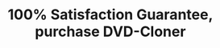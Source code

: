 ---
title: 100% Satisfaction Guarantee, purchase DVD-Cloner
metaItems:
  - name: description
    content: DVD to DVD copy, copy dual layer DVDs, 30 day money-back guarantee that makes it your perfect DVD copy solution!
  - name: keywords
    content: DVD-Cloner, order 
breadcrumb: Privacy Policy   
template: primary
areaTop:
  bottomAdditionText: <a href="/dvd-cloner/dvd-copy-64bit/" class="btn rounded-0 btn-outline-dark">Achieve 20% higher copy speed with DVD-Cloner 64-bit </a>
  additionClass: shadow-box 
  type: order
  button:
    additionText: |      
      After purchasing DVD-Cloner, you could <a class="text-danger" href="https://www.blue-cloner.com/dc_discountorder.html">get 10% discount to buy Blue-Cloner here</a>, and enjoy wonderful HD movies!
       
      <span class="text-danger">Note: You can get both DVD-Cloner and DVD-Cloner 64-bit with one order!</span>
orderList:
  name: order-list
  template: card
  type: order
  container: container 
  title: 
  textTop: 
  textBottom: 
  button:
  paddingY: 6
  additionClass: position-relative text-center
  bgStyle: 
  reWriteitem:
    - handleName: DVD-Cloner Gold
      active: true
  iconGird: 4
bundles:
  name: Bundles
  active: true
  container: container
  additionClass: position-relative bg-dark-opacity-1
  items:
    - title: DVD Software Bundles
      list:
        - title: Blue&DVD-Cloner Suite
          url: https://secure.avangate.com/order/checkout.php?PRODS=4558661&QTY=1&CART=1&ORDERSTYLE=nLWooJXflH4=
          handleName:
            - DVD-Cloner
            - Blue-Cloner
          initialPrice: 120
          price: 96
          discountRate: 20%
          additionClass: col-xxl-6
          text: Blue & DVD-Cloner Suite, including DVD-Cloner and Blue-Cloner, enables you to copy DVD and Blu-ray movies with diverse copy modes, such as perfect 1:1 DVD/Blu-ray copy, movie complete copy, movie-only copy, split copy and customized copy.
        - title: DVD-Cloner & ripper Suite
          url: https://secure.avangate.com/order/checkout.php?PRODS=4558660&QTY=1&CART=1&ORDERSTYLE=nLWooJXflH4=       
          handleName:
            - DVD-Cloner
            - Blue-Cloner
          initialPrice: 100
          price: 70
          discountRate: 30%
          additionClass: col-xxl-6
          text: DVD-Cloner & ripper Suite, including DVD-Cloner and Open DVD ripper, enables you to copy DVD movies with diverse copy modes, remove all DVD protections and rip DVD movies to many different video and audio formats for playback on various media devices.    
bonus: 
  name: Free Software
  active: true
  title: DVD-Cloner's Bonus Software
  additionClass: bg-dark-opacity-2
  items:
    - handleName: Open DVD Ripper Lite
    - handleName: Stream-Cloner Lite               
---
